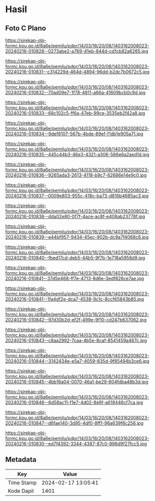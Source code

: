 # Hasil

## Foto C Plano

https://sirekap-obj-formc.kpu.go.id/8a6e/pemilu/pdpr/14/03/16/20/08/1403162008023-20240216-010828--0273abe2-a769-41eb-844d-cd1cb82a6265.jpg

https://sirekap-obj-formc.kpu.go.id/8a6e/pemilu/pdpr/14/03/16/20/08/1403162008023-20240216-010831--c314229d-464d-4894-96dd-b2dc7b0672c5.jpg

https://sirekap-obj-formc.kpu.go.id/8a6e/pemilu/pdpr/14/03/16/20/08/1403162008023-20240216-010832--70ad09e7-1f78-4811-a66a-41609bcb0c9d.jpg

https://sirekap-obj-formc.kpu.go.id/8a6e/pemilu/pdpr/14/03/16/20/08/1403162008023-20240216-010833--68c102c5-ff6a-47eb-99ce-3535eb2f42a8.jpg

https://sirekap-obj-formc.kpu.go.id/8a6e/pemilu/pdpr/14/03/16/20/08/1403162008023-20240216-010834--9def8107-567b-4bde-89ef-f1db1e905a71.jpg

https://sirekap-obj-formc.kpu.go.id/8a6e/pemilu/pdpr/14/03/16/20/08/1403162008023-20240216-010835--445c44b3-46e3-4321-a306-566e6a2aed1d.jpg

https://sirekap-obj-formc.kpu.go.id/8a6e/pemilu/pdpr/14/03/16/20/08/1403162008023-20240216-010836--9265ada3-2613-4118-b9c7-62686e14e9c0.jpg

https://sirekap-obj-formc.kpu.go.id/8a6e/pemilu/pdpr/14/03/16/20/08/1403162008023-20240216-010837--0009e803-955c-418c-ba73-d816b4685ac3.jpg

https://sirekap-obj-formc.kpu.go.id/8a6e/pemilu/pdpr/14/03/16/20/08/1403162008023-20240216-010838--dda02e80-0f7f-4ace-ac8f-e408ab23778f.jpg

https://sirekap-obj-formc.kpu.go.id/8a6e/pemilu/pdpr/14/03/16/20/08/1403162008023-20240216-010839--e44bf957-9434-45ec-902b-dc9a7f4068c6.jpg

https://sirekap-obj-formc.kpu.go.id/8a6e/pemilu/pdpr/14/03/16/20/08/1403162008023-20240216-010840--fbed17cd-deb5-44b5-9f7b-1e718a5958d9.jpg

https://sirekap-obj-formc.kpu.go.id/8a6e/pemilu/pdpr/14/03/16/20/08/1403162008023-20240216-010841--37d5e468-ff7e-4713-8d6e-3edf826ce7ae.jpg

https://sirekap-obj-formc.kpu.go.id/8a6e/pemilu/pdpr/14/03/16/20/08/1403162008023-20240216-010841--1fa4df2e-dca7-4538-9c1c-8ccf65843b85.jpg

https://sirekap-obj-formc.kpu.go.id/8a6e/pemilu/pdpr/14/03/16/20/08/1403162008023-20240216-010842--97d30b2d-ef2f-499e-9f10-cd247b637062.jpg

https://sirekap-obj-formc.kpu.go.id/8a6e/pemilu/pdpr/14/03/16/20/08/1403162008023-20240216-010843--c8aa2992-7caa-4b5e-8caf-8541459a467c.jpg

https://sirekap-obj-formc.kpu.go.id/8a6e/pemilu/pdpr/14/03/16/20/08/1403162008023-20240216-010844--3142434e-e5a7-4059-835d-9f85494b3ce6.jpg

https://sirekap-obj-formc.kpu.go.id/8a6e/pemilu/pdpr/14/03/16/20/08/1403162008023-20240216-010845--4bb16a04-0070-46a1-be29-604fdba48b3d.jpg

https://sirekap-obj-formc.kpu.go.id/8a6e/pemilu/pdpr/14/03/16/20/08/1403162008023-20240216-010846--6d58ac11-f1e7-4d02-8e6f-a619446cf7ca.jpg

https://sirekap-obj-formc.kpu.go.id/8a6e/pemilu/pdpr/14/03/16/20/08/1403162008023-20240216-010847--d6fae140-3d95-4df0-8ff1-96a639f6c256.jpg

https://sirekap-obj-formc.kpu.go.id/8a6e/pemilu/pdpr/14/03/16/20/08/1403162008023-20240216-010830--ed7f4392-3344-4387-87c0-896d9f27fcc5.jpg


## Metadata

| Key        | Value               |
| ---------- | ------------------- |
| Time Stamp | 2024-02-17 13:05:41 |
| Kode Dapil | 1401                |



